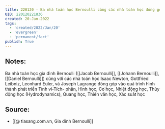 ```yaml
---
title: 220120 - Ba nhà toán học Bernoulli cùng các nhà toán học đóng góp trong nhiều lĩnh vực
UID: 220120221836
created: 20-Jan-2022
tags:
  - 'created/2022/Jan/20'
  - 'evergreen'
  - 'permanent/fact'
publish: True
---
```

## Notes:
Ba nhà toán học gia đình Bernoulli ([[Jacob Bernoulli]], [[Johann Bernoulli]], [[Daniel Bernoulli]]) cùng với các nhà toán học Isaac Newton, Gottfried Leibniz, Leonhard Euler, và Joseph Lagrange đóng góp vào quá trình hình thành phát triển Tính vi-Tích- phân, Hình học, Cơ học, Nhiệt động học, Thủy động học (Hydrodynamics), Quang học, Thiên văn học, Xác suất học

## Source:
- [[@ tiasang.com.vn, Gia đình Bernoulli]]


